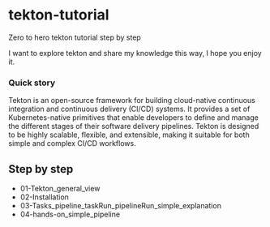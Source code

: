 # tekton-tutorial
Zero to hero tekton tutorial step by step

I want to explore tekton and share my knowledge this way, I hope you enjoy it.

### Quick story

Tekton is an open-source framework for building cloud-native continuous integration and continuous delivery (CI/CD) systems. It provides a set of Kubernetes-native primitives that enable developers to define and manage the different stages of their software delivery pipelines. Tekton is designed to be highly scalable, flexible, and extensible, making it suitable for both simple and complex CI/CD workflows.

## Step by step

- 01-Tekton_general_view
- 02-Installation
- 03-Tasks_pipeline_taskRun_pipelineRun_simple_explanation
- 04-hands-on_simple_pipeline

